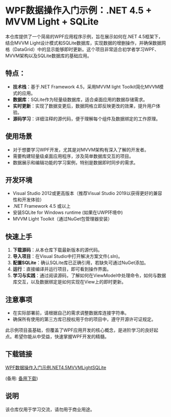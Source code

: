 # WPF数据操作入门示例：.NET 4.5 + MVVM Light + SQLite

本仓库提供了一个简易的WPF应用程序示例，旨在展示如何在.NET 4.5框架下，结合MVVM Light设计模式和SQLite数据库，实现数据的增删操作，并确保数据网格（DataGrid）中的显示能够即时更新。这个项目非常适合初学者学习WPF、MVVM架构以及SQLite数据库的基础应用。

## 特点：

- **技术栈**：基于.NET Framework 4.5，采用MVVM light Toolkit简化MVVM模式的应用。
- **数据库**：SQLite作为轻量级数据库，适合桌面应用的数据存储需求。
- **实时更新**：实现了数据变更后，数据网格立即反映更改的效果，提升用户体验。
- **源码学习**：详细注释的源代码，便于理解每个组件及数据绑定的工作原理。

## 使用场景

- 对于想要学习WPF开发，尤其是对MVVM架构有深入了解的开发者。
- 需要构建轻量级桌面应用程序，涉及简单数据库交互的项目。
- 数据展示和编辑功能的学习案例，特别是数据即时同步的需求。

## 开发环境

- Visual Studio 2012或更高版本（推荐Visual Studio 2019以获得更好的兼容性和开发体验）
- .NET Framework 4.5 或以上
- 安装SQLite for Windows runtime (如果在UWP环境中)
- MVVM Light Toolkit（通过NuGet包管理器安装）

## 快速上手

1. **下载源码**：从本仓库下载最新版本的源代码。
2. **导入项目**：在Visual Studio中打开解决方案文件(.sln)。
3. **配置SQLite**：确认SQLite库已正确引用，若缺失可通过NuGet添加。
4. **运行**：直接编译并运行项目，即可看到操作界面。
5. **学习与实践**：通过阅读源码，了解如何在ViewModel中处理命令，如何与数据库交互，以及数据绑定是如何实现在View上的即时更新。

## 注意事项

- 在实际部署前，请根据自己的需求调整数据库连接字符串。
- 确保所有使用的第三方库已授权用于你的项目中，遵守开源许可证规定。

此示例项目虽基础，但覆盖了WPF应用开发的核心概念，是进阶学习的良好起点。希望你能从中受益，快速掌握WPF开发的精髓。

## 下载链接
[WPF数据操作入门示例.NET4.5MVVMLightSQLite](https://pan.quark.cn/s/09e168d2cfcc) 

(备用: [备用下载](https://pan.baidu.com/s/1rGaZfsLoQx3IeLkWcgF7aQ?pwd=1234))

## 说明

该仓库仅用于学习交流，请勿用于商业用途。

